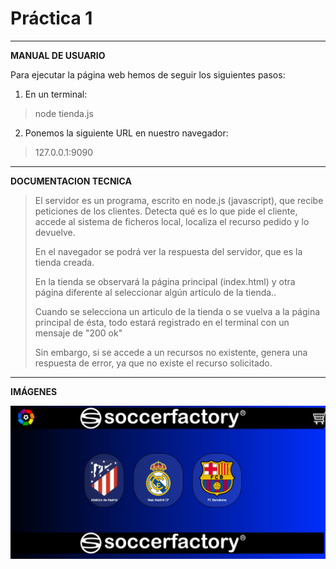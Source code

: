  # Práctica 1
 ***

 **MANUAL DE USUARIO**

 Para ejecutar la página web hemos de seguir los siguientes pasos:

 1. En un terminal: 
 > node tienda.js 
 
 2. Ponemos la siguiente URL en nuestro navegador:
 > 127.0.0.1:9090
***
 
**DOCUMENTACION TECNICA**

>El servidor es un programa, escrito en node.js (javascript), que recibe peticiones de los clientes. Detecta qué es lo que pide el cliente, accede al sistema de ficheros local, localiza el recurso pedido y lo devuelve.
>
>En el navegador se podrá ver la respuesta del servidor, que es la tienda creada.
>
>En la tienda se observará la página principal (index.html) y otra página diferente al seleccionar algún artículo de la tienda..
>
>Cuando se selecciona un articulo de la tienda o se vuelva a la página principal de ésta, todo estará registrado en el terminal con un mensaje de "200 ok"
>
>Sin embargo, si se accede a un recursos no existente, genera una respuesta de error, ya que no existe el recurso solicitado.
***
**IMÁGENES**

![](https://github.com/alvarogmunera/LTAW-Practicas/blob/main/P1/wiki.jpg)
